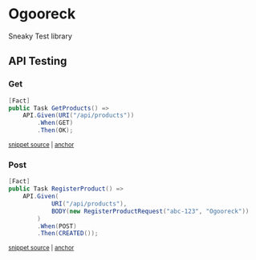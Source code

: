 # Ogooreck

Sneaky Test library

## API Testing

### Get

<!-- snippet: ApiGetSample -->
<a id='snippet-apigetsample'></a>
```cs
[Fact]
public Task GetProducts() =>
    API.Given(URI("/api/products"))
        .When(GET)
        .Then(OK);
```
<sup><a href='/src/Ogooreck.Sample.Api.Tests/ApiTests.cs#L12-L20' title='Snippet source file'>snippet source</a> | <a href='#snippet-apigetsample' title='Start of snippet'>anchor</a></sup>
<!-- endSnippet -->

### Post

<!-- snippet: ApiPostSample -->
<a id='snippet-apipostsample'></a>
```cs
[Fact]
public Task RegisterProduct() =>
    API.Given(
            URI("/api/products"),
            BODY(new RegisterProductRequest("abc-123", "Ogooreck"))
        )
        .When(POST)
        .Then(CREATED());
```
<sup><a href='/src/Ogooreck.Sample.Api.Tests/ApiTests.cs#L23-L34' title='Snippet source file'>snippet source</a> | <a href='#snippet-apipostsample' title='Start of snippet'>anchor</a></sup>
<!-- endSnippet -->
